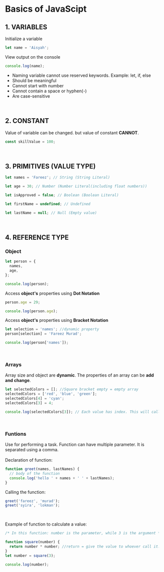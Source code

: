 # Basics of JavaScipt

## 1. VARIABLES

Initialize a variable

```js
let name = 'Aisyah';
```

View output on the console

```js
console.log(name);
```

- Naming variable cannot use reserved keywords. Example: let, if, else
- Should be meaningful
- Cannot start with number
- Cannot contain a space or hyphen(-)
- Are case-sensitive

<br>

## 2. CONSTANT

Value of variable can be changed. but value of constant **CANNOT**.

```js
const skillValue = 100;
```

<br>

## 3. PRIMITIVES (VALUE TYPE)

```js
let names = 'Fareez'; // String (String Literal)

let age = 30; // Number (Number Literal(including float numbers))

let isApproved = false; // Boolean (Boolean Literal)

let firstName = undefined; // Undefined

let lastName = null; // Null (Empty value)
```

<br>

## 4. REFERENCE TYPE

### Object

```js
let person = {
  names,
  age,
};

console.log(person);
```

Access **object's** properties using **Dot Notation**

```js
person.age = 29;

console.log(person.age);
```

Access **object's** properties using **Bracket Notation**

```js
let selection = 'names'; //dynamic property
person[selection] = 'Fareez Murad';

console.log(person['names']);
```

<br>

### Arrays

Array size and object are **dynamic**. The properties of an array can be **add and change**.

```js
let selectedColors = []; //Square bracket empty = empty array
selectedColors = ['red', 'blue', 'green'];
selectedColors[4] = 'cyan';
selectedColors[3] = 4;

console.log(selectedColors[3]); // Each value has index. This will call based on index value.
```

<br>

### Funtions

Use for performing a task. Function can have multiple parameter. It is separated using a comma.<br><br>
Declaration of function:

```js
function greet(names, lastNames) {
  // body of the function
  console.log('hello ' + names + ' ' + lastNames);
}
```

Calling the function:

```js
greet('fareez', 'murad');
greet('syira', 'lokman');
```

<br>

Example of function to calculate a value:

```js
/* In this function: number is the parameter, while 3 is the argument */

function square(number) {
  return number * number; //return = give the value to whoever call it.
}
let number = square(3);

console.log(number);
```
